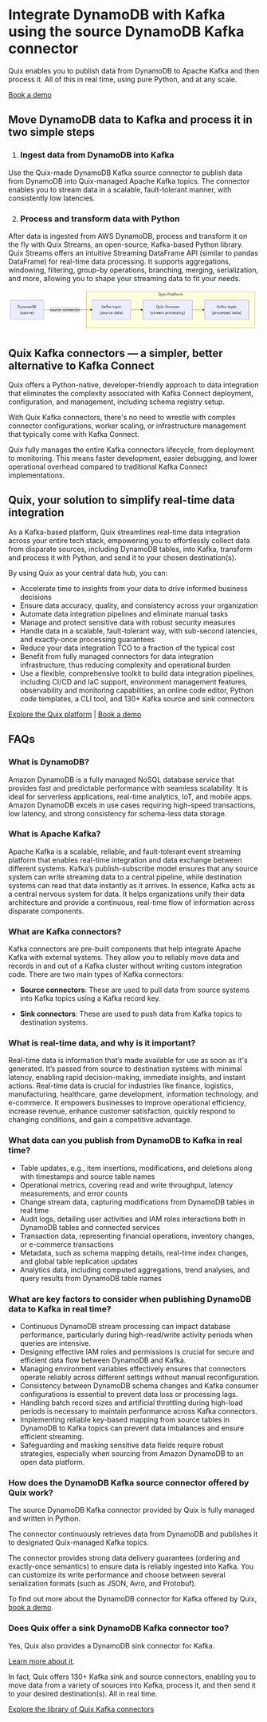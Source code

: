 <!--- BEGIN MARKDOWN --->
# Integrate DynamoDB with Kafka using the source DynamoDB Kafka connector

Quix enables you to publish data from DynamoDB to Apache Kafka and then process it. All of this in real time, using pure Python, and at any scale.

[Book a demo](https://share.hsforms.com/1iW0TmZzKQMChk0lxd_tGiw4yjw2)

## Move DynamoDB data to Kafka and process it in two simple steps

1. ### Ingest data from DynamoDB into Kafka

Use the Quix-made DynamoDB Kafka source connector to publish data from DynamoDB into Quix-managed Apache Kafka topics. The connector enables you to stream data in a scalable, fault-tolerant manner, with consistently low latencies.

2. ### Process and transform data with Python

After data is ingested from AWS DynamoDB, process and transform it on the fly with Quix Streams, an open-source, Kafka-based Python library. Quix Streams offers an intuitive Streaming DataFrame API (similar to pandas DataFrame) for real-time data processing. It supports aggregations, windowing, filtering, group-by operations, branching, merging, serialization, and more, allowing you to shape your streaming data to fit your needs.

![Diagram](images/DynamoDB-source_diagram_1.png)

## Quix Kafka connectors — a simpler, better alternative to Kafka Connect

Quix offers a Python-native, developer-friendly approach to data integration that eliminates the complexity associated with Kafka Connect deployment, configuration, and management, including schema registry setup.

With Quix Kafka connectors, there's no need to wrestle with complex connector configurations, worker scaling, or infrastructure management that typically come with Kafka Connect.

Quix fully manages the entire Kafka connectors lifecycle, from deployment to monitoring. This means faster development, easier debugging, and lower operational overhead compared to traditional Kafka Connect implementations.

## Quix, your solution to simplify real-time data integration

As a Kafka-based platform, Quix streamlines real-time data integration across your entire tech stack, empowering you to effortlessly collect data from disparate sources, including DynamoDB tables, into Kafka, transform and process it with Python, and send it to your chosen destination(s).

By using Quix as your central data hub, you can:

* Accelerate time to insights from your data to drive informed business decisions  
* Ensure data accuracy, quality, and consistency across your organization  
* Automate data integration pipelines and eliminate manual tasks  
* Manage and protect sensitive data with robust security measures  
* Handle data in a scalable, fault-tolerant way, with sub-second latencies, and exactly-once processing guarantees  
* Reduce your data integration TCO to a fraction of the typical cost  
* Benefit from fully managed connectors for data integration infrastructure, thus reducing complexity and operational burden  
* Use a flexible, comprehensive toolkit to build data integration pipelines, including CI/CD and IaC support, environment management features, observability and monitoring capabilities, an online code editor, Python code templates, a CLI tool, and 130+ Kafka source and sink connectors

[Explore the Quix platform](https://portal.demo.quix.io/?workspace=demo-dataintegrationdemo-prod) | [Book a demo](https://share.hsforms.com/1iW0TmZzKQMChk0lxd_tGiw4yjw2)

## FAQs

### What is DynamoDB?

Amazon DynamoDB is a fully managed NoSQL database service that provides fast and predictable performance with seamless scalability. It is ideal for serverless applications, real-time analytics, IoT, and mobile apps. Amazon DynamoDB excels in use cases requiring high-speed transactions, low latency, and strong consistency for schema-less data storage.

### What is Apache Kafka?

Apache Kafka is a scalable, reliable, and fault-tolerant event streaming platform that enables real-time integration and data exchange between different systems. Kafka’s publish-subscribe model ensures that any source system can write streaming data to a central pipeline, while destination systems can read that data instantly as it arrives. In essence, Kafka acts as a central nervous system for data. It helps organizations unify their data architecture and provide a continuous, real-time flow of information across disparate components.

### What are Kafka connectors?

Kafka connectors are pre-built components that help integrate Apache Kafka with external systems. They allow you to reliably move data and records in and out of a Kafka cluster without writing custom integration code. There are two main types of Kafka connectors:

* **Source connectors**: These are used to pull data from source systems into Kafka topics using a Kafka record key.

* **Sink connectors**: These are used to push data from Kafka topics to destination systems.

### What is real-time data, and why is it important?

Real-time data is information that’s made available for use as soon as it's generated. It’s passed from source to destination systems with minimal latency, enabling rapid decision-making, immediate insights, and instant actions. Real-time data is crucial for industries like finance, logistics, manufacturing, healthcare, game development, information technology, and e-commerce. It empowers businesses to improve operational efficiency, increase revenue, enhance customer satisfaction, quickly respond to changing conditions, and gain a competitive advantage.

### What data can you publish from DynamoDB to Kafka in real time?

* Table updates, e.g., item insertions, modifications, and deletions along with timestamps and source table names  
* Operational metrics, covering read and write throughput, latency measurements, and error counts  
* Change stream data, capturing modifications from DynamoDB tables in real time  
* Audit logs, detailing user activities and IAM roles interactions both in DynamoDB tables and connected services  
* Transaction data, representing financial operations, inventory changes, or e-commerce transactions  
* Metadata, such as schema mapping details, real-time index changes, and global table replication updates  
* Analytics data, including computed aggregations, trend analyses, and query results from DynamoDB table names

### What are key factors to consider when publishing DynamoDB data to Kafka in real time?

* Continuous DynamoDB stream processing can impact database performance, particularly during high-read/write activity periods when queries are intensive.  
* Designing effective IAM roles and permissions is crucial for secure and efficient data flow between DynamoDB and Kafka.  
* Managing environment variables effectively ensures that connectors operate reliably across different settings without manual reconfiguration.  
* Consistency between DynamoDB schema changes and Kafka consumer configurations is essential to prevent data loss or processing lags.  
* Handling batch record sizes and artificial throttling during high-load periods is necessary to maintain performance across Kafka connectors.  
* Implementing reliable key-based mapping from source tables in DynamoDB to Kafka topics can prevent data imbalances and ensure efficient streaming.  
* Safeguarding and masking sensitive data fields require robust strategies, especially when sourcing from Amazon DynamoDB to an open data platform.

### How does the DynamoDB Kafka source connector offered by Quix work?

The source DynamoDB Kafka connector provided by Quix is fully managed and written in Python.

The connector continuously retrieves data from DynamoDB and publishes it to designated Quix-managed Kafka topics.

The connector provides strong data delivery guarantees (ordering and exactly-once semantics) to ensure data is reliably ingested into Kafka. You can customize its write performance and choose between several serialization formats (such as JSON, Avro, and Protobuf).

To find out more about the DynamoDB connector for Kafka offered by Quix, [book a demo](https://share.hsforms.com/1iW0TmZzKQMChk0lxd_tGiw4yjw2).

### Does Quix offer a sink DynamoDB Kafka connector too?

Yes, Quix also provides a DynamoDB sink connector for Kafka.

[Learn more about it](../../../quix-streams/sinks/coming-soon/DynamoDB-sink.md).

In fact, Quix offers 130+ Kafka sink and source connectors, enabling you to move data from a variety of sources into Kafka, process it, and then send it to your desired destination(s). All in real time.

[Explore the library of Quix Kafka connectors](https://quix.io/connectors)
<!--- END MARKDOWN --->